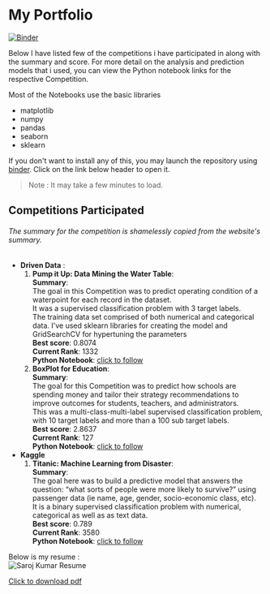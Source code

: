 # My Portfolio
[![Binder](https://mybinder.org/badge_logo.svg)](https://mybinder.org/v2/gh/Saroj-kr/Portfolio/master)   

Below I have listed few of the competitions i have participated in along with the summary and score.
For more detail on the analysis and prediction models that i used, you can view the Python notebook links for the respective Competition.

Most of the Notebooks use the basic libraries
* matplotlib
* numpy
* pandas
* seaborn
* sklearn

If you don't want to install any of this, you may launch the repository using [binder](https://mybinder.org/). Click on the link below header to open it.   
>Note : It may take a few minutes to load.

## Competitions Participated 
###### The summary for the competition is shamelessly copied from the website's summary.

* **Driven Data** :
  1. **Pump it Up: Data Mining the Water Table**:  
  **Summary**:  
  The goal in this Competition was to predict operating condition of a waterpoint for each record in the dataset.   
  It was a supervised classification problem with 3 target labels.   
  The training data set comprised of both numerical and categorical data. I've used sklearn libraries for creating the model and GridSearchCV for hypertuning the parameters  
  **Best score**: 0.8074  
  **Current Rank**: 1332  
  **Python Notebook**: [click to follow](https://github.com/Saroj-kr/Portfolio/blob/master/PumpItUp_EDAandPredictionModel.ipynb)
  1. **BoxPlot for Education**:  
  **Summary**:  
  The goal for this Competition was to predict how schools are spending money and tailor their strategy recommendations to improve outcomes for students, teachers, and administrators.  
  This was a multi-class-multi-label supervised classification problem, with 10 target labels and more than a 100 sub target labels.   
  **Best score**: 2.8637  
  **Current Rank**: 127  
  **Python Notebook**: [click to follow](https://github.com/Saroj-kr/Portfolio/blob/master/BoxPlots_EDAandPredictionModel.ipynb)
* **Kaggle**
  1. **Titanic: Machine Learning from Disaster**:  
   **Summary**:  
   The goal here was to build a predictive model that answers the question: “what sorts of people were more likely to survive?” using passenger data (ie name, age, gender, socio-economic class, etc).   
   It is a binary supervised classification problem with numerical, categorical as well as as text data.   
   **Best score**: 0.789  
   **Current Rank**: 3580  
   **Python Notebook**: [click to follow](https://www.kaggle.com/sarojkr/titanic-dataset-eda-and-prediction-models)

Below is my resume :  
![Saroj Kumar Resume](https://sd5tua.by.files.1drv.com/y4moHDnc-cu5I7p--RdcGfNF9Wk7947jTfWRdLP0E_FiJhnjQVPdfkRzajsV-7FIUqRi6xSM3a_1DXcOkOZ4IFcTySyV2OL1IHRt4ye8c1tzeux3cN7p0oKJysv04gFfDoaqi4Jz2vso9TgVplQ0bNAiY5bCAYHunKA4uHdptpaTs-vIfLOEvhmlnpJD7mJ3gX6zUtsWHf1XqzHh22HZHuQ3Q?width=691&height=903&cropmode=none "Saroj Kumar Resume")

[Click to download pdf](https://1drv.ms/b/s!AiqsARXxZ2F6iy2ViKAKjQn8oIiq?e=9ZuJOQ)
